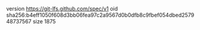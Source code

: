 version https://git-lfs.github.com/spec/v1
oid sha256:b4eff1050f608d3bb06fea97c2a9567d0b0dfb8c9fbef054dbed257948737567
size 1875
